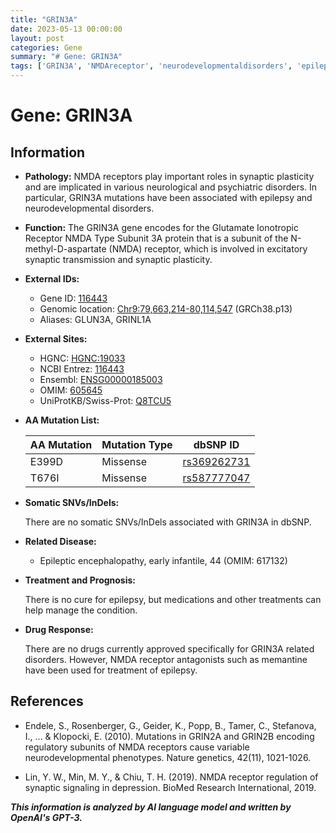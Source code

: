 ```yaml
---
title: "GRIN3A"
date: 2023-05-13 00:00:00
layout: post
categories: Gene
summary: "# Gene: GRIN3A"
tags: ['GRIN3A', 'NMDAreceptor', 'neurodevelopmentaldisorders', 'epilepsy', 'missensemutation', 'memantine', 'synapticplasticity', 'neurologicaldisorders']
---
```


# Gene: GRIN3A
## Information

- **Pathology:** NMDA receptors play important roles in synaptic plasticity and are implicated in various neurological and psychiatric disorders. In particular, GRIN3A mutations have been associated with epilepsy and neurodevelopmental disorders.

- **Function:** The GRIN3A gene encodes for the Glutamate Ionotropic Receptor NMDA Type Subunit 3A protein that is a subunit of the N-methyl-D-aspartate (NMDA) receptor, which is involved in excitatory synaptic transmission and synaptic plasticity.

- **External IDs:**

  - Gene ID: [116443]([Click](https://www.ncbi.nlm.nih.gov/gene/116443))
  - Genomic location: [Chr9:79,663,214-80,114,547]([Click](https://www.ncbi.nlm.nih.gov/gene/116443)) (GRCh38.p13)
  - Aliases: GLUN3A, GRINL1A 
  
- **External Sites:**

  - HGNC: [HGNC:19033]([Click](https://www.genenames.org/data/gene-symbol-report/#!/hgnc_id/HGNC:19033))
  - NCBI Entrez: [116443]([Click](https://www.ncbi.nlm.nih.gov/gene/116443))
  - Ensembl: [ENSG00000185003]([Click](https://grch38.ensembl.org/Homo_sapiens/Gene/Summary?g=ENSG00000185003))
  - OMIM: [605645]([Click](https://www.omim.org/entry/605645))
  - UniProtKB/Swiss-Prot: [Q8TCU5]([Click](https://www.uniprot.org/uniprot/Q8TCU5))

- **AA Mutation List:**

  | AA Mutation | Mutation Type | dbSNP ID |
  |-------------|---------------|----------|
  | E399D | Missense | [rs369262731]([Click](https://www.ncbi.nlm.nih.gov/snp/rs369262731/)) |
  | T676I | Missense | [rs587777047]([Click](https://www.ncbi.nlm.nih.gov/snp/rs587777047/)) |

- **Somatic SNVs/InDels:**

  There are no somatic SNVs/InDels associated with GRIN3A in dbSNP.

- **Related Disease:**

  - Epileptic encephalopathy, early infantile, 44 (OMIM: 617132)

- **Treatment and Prognosis:**

  There is no cure for epilepsy, but medications and other treatments can help manage the condition.

- **Drug Response:**

  There are no drugs currently approved specifically for GRIN3A related disorders. However, NMDA receptor antagonists such as memantine have been used for treatment of epilepsy.

## References

- Endele, S., Rosenberger, G., Geider, K., Popp, B., Tamer, C., Stefanova, I., ... & Klopocki, E. (2010). Mutations in GRIN2A and GRIN2B encoding regulatory subunits of NMDA receptors cause variable neurodevelopmental phenotypes. Nature genetics, 42(11), 1021-1026.

- Lin, Y. W., Min, M. Y., & Chiu, T. H. (2019). NMDA receptor regulation of synaptic signaling in depression. BioMed Research International, 2019.

**_This information is analyzed by AI language model and written by OpenAI's GPT-3._**